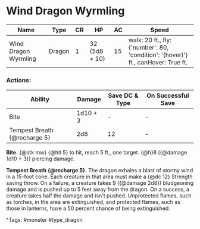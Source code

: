 # Wind Dragon Wyrmling

| Name | Type | CR | HP | AC | Speed |
|------|------|----|----|----|-------|
| Wind Dragon Wyrmling | Dragon | 1 | 32 (5d8 + 10) | 15 | walk: 20 ft., fly: {'number': 80, 'condition': '(hover)'} ft., canHover: True ft. |

### Actions:

| Ability | Damage | Save DC & Type | On Successful Save |
|---------|--------|----------------|--------------------|
| Bite | 1d10 + 3 | - | - |
| Tempest Breath {@recharge 5} | 2d8 | 12 | - |


**Bite.** {@atk mw} {@hit 5} to hit, reach 5 ft., one target. {@h}8 ({@damage 1d10 + 3}) piercing damage.

**Tempest Breath {@recharge 5}.** The dragon exhales a blast of stormy wind in a 15-foot cone. Each creature in that area must make a {@dc 12} Strength saving throw. On a failure, a creature takes 9 ({@damage 2d8}) bludgeoning damage and is pushed up to 5 feet away from the dragon. On a success, a creature takes half the damage and isn't pushed. Unprotected flames, such as torches, in the area are extinguished, and protected flames, such as those in lanterns, have a 50 percent chance of being extinguished.

^Tags: #monster #type_dragon